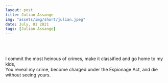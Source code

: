 ```yaml
---
layout: post
title: Julian Assange
img: "assets/img/short/julian.jpeg"
date: July, 01 2021
tags: [Julian Assange]
---
```

  
<br><br>
<div align="left">

I commit the most heinous of crimes, make it classified and go home to my kids, <br>
You reveal my crime, become charged under the Espionage Act, and die without seeing yours.<br>

</div>
<br><br>
<br><br>
<br><br>
<br><br>
<br><br>
<br><br> 
